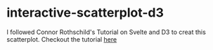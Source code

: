 # interactive-scatterplot-d3

I followed Connor Rothschild's Tutorial on Svelte and D3 to creat this scatterplot. Checkout the tutorial [here](https://www.youtube.com/watch?v=-THp2YVYEFc)
